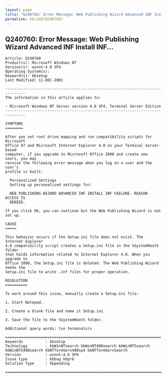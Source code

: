 ```yaml
---
layout: page
title: "Q240760: Error Message: Web Publishing Wizard Advanced INF Install INF..."
permalink: kb/240/Q240760/
---
```


## Q240760: Error Message: Web Publishing Wizard Advanced INF Install INF...

	Article: Q240760
	Product(s): Microsoft Windows NT
	Version(s): winnt:4.0 SP4
	Operating System(s): 
	Keyword(s): kbsetup
	Last Modified: 11-DEC-2001
	
	-------------------------------------------------------------------------------
	The information in this article applies to:
	
	- Microsoft Windows NT Server version 4.0 SP4, Terminal Server Edition 
	-------------------------------------------------------------------------------
	
	SYMPTOMS
	========
	
	After you set root drive mapping and run compatibility scripts for Microsoft
	Office 97 and Microsoft Internet Explorer 4.0 on your Terminal Server-based
	computer, if you upgrade to Microsoft Office 2000 and create new users, you may
	receive the following error message when you log on a user and the user's
	profile is built:
	
	  Personalized Settings
	  Setting up personalized settings for:
	
	  WEB PUBLISHING WIZARD ADVANCED INF INSTALL INF FAILURE. REASON ACCESS IS
	  DENIED.
	
	If you click OK, you can continue but the Web Publishing Wizard is not set up.
	
	CAUSE
	=====
	
	This behavior occurs if the Setup.ini file does not exist. The Internet Explorer
	4.0 compatibility script creates a Setup.ini file in the %SystemRoot% folder
	that holds information related to Internet Explorer 4.0. When you upgrade to
	Office 2000, the Setup.ini file is deleted. The Web Publishing Wizard needs the
	Setup.ini file to write .inf files for proper operation.
	
	RESOLUTION
	==========
	
	To work around this issue, manually create a Setup.ini file:
	
	1. Start Notepad.
	
	2. Create a blank file and name it Setup.ini.
	
	3. Save the file to the %SystemRoot% folder.
	
	Additional query words: tse terminalsrv
	
	======================================================================
	Keywords          : kbsetup 
	Technology        : kbWinNTsearch kbWinNT400search kbWinNTSsearch kbWinNTS400search kbNTTermServ400sp4 kbNTTermServSearch
	Version           : winnt:4.0 SP4
	Issue type        : kbbug kbprb
	Solution Type     : kbpending
	
	=============================================================================
	
